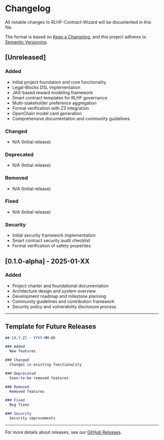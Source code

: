 # Changelog

All notable changes to RLHF-Contract-Wizard will be documented in this file.

The format is based on [Keep a Changelog](https://keepachangelog.com/en/1.0.0/),
and this project adheres to [Semantic Versioning](https://semver.org/spec/v2.0.0.html).

## [Unreleased]

### Added
- Initial project foundation and core functionality
- Legal-Blocks DSL implementation
- JAX-based reward modeling framework
- Smart contract templates for RLHF governance
- Multi-stakeholder preference aggregation
- Formal verification with Z3 integration
- OpenChain model card generation
- Comprehensive documentation and community guidelines

### Changed
- N/A (Initial release)

### Deprecated
- N/A (Initial release)

### Removed
- N/A (Initial release)

### Fixed
- N/A (Initial release)

### Security
- Initial security framework implementation
- Smart contract security audit checklist
- Formal verification of safety properties

## [0.1.0-alpha] - 2025-01-XX

### Added
- Project charter and foundational documentation
- Architecture design and system overview
- Development roadmap and milestone planning
- Community guidelines and contribution framework
- Security policy and vulnerability disclosure process

---

## Template for Future Releases

```markdown
## [X.Y.Z] - YYYY-MM-DD

### Added
- New features

### Changed
- Changes in existing functionality

### Deprecated
- Soon-to-be removed features

### Removed
- Removed features

### Fixed
- Bug fixes

### Security
- Security improvements
```

---

For more details about releases, see our [GitHub Releases](https://github.com/danieleschmidt/RLHF-Contract-Wizard/releases).